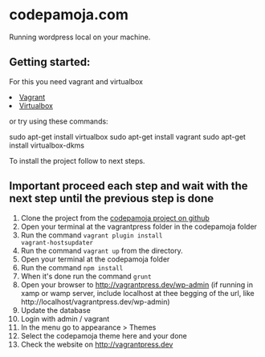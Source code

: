 # codepamoja.com

Running wordpress local on your machine.

<h2>Getting started:</h2>

For this you need vagrant and virtualbox

<li><a href="http://www.vagrantup.com/downloads.html">Vagrant</a></li>
<li><a href="https://www.virtualbox.org/wiki/Downloads">Virtualbox</a></li>

or try using these commands:

sudo apt-get install virtualbox
sudo apt-get install vagrant
sudo apt-get install virtualbox-dkms

To install the project follow to next steps.

<h2>Important proceed each step and wait with the next step until the previous step is done</h2> 

01. Clone the project from the <a href="https://github.com/vagrantpress/vagrantpress">codepamoja project on github</a>
02. Open your terminal at the vagrantpress folder in the codepamoja folder
03. Run the command <code>vagrant plugin install vagrant-hostsupdater</code>
04. Run the command <code>vagrant up</code> from the directory.
05. Open your terminal at the codepamoja folder
06. Run the command <code>npm install</code>
07. When it's done run the command <code>grunt</code>
08. Open your browser to <a href="http://vagrantpress.dev/wp-admin">http://vagrantpress.dev/wp-admin</a> (if running in xamp or wamp server, include localhost at thee begging of the url, like http://localhost/vagrantpress.dev/wp-admin)
09. Update the database
10. Login with admin / vagrant
11. In the menu go to appearance > Themes
12. Select the codepamoja theme here and your done
13. Check the website on <a href="http://vagrantpress.dev">http://vagrantpress.dev</a>





